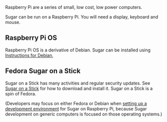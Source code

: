 Raspberry Pi are a series of small, low cost, low power computers.

Sugar can be run on a Raspberry Pi. You will need a display, keyboard and mouse.

Raspberry Pi OS
---------------

Raspberry Pi OS is a derivative of Debian.  Sugar can be installed using [Instructions for Debian](debian.md),

Fedora Sugar on a Stick
-----------------------

Sugar on a Stick has many activities and regular security updates. See [Sugar on a Stick](rpi-soas.md) for how to download and install it. Sugar on a Stick is a spin of Fedora.

(Developers may focus on either Fedora or Debian when [setting up a development environment](development-environment.md) for Sugar on Raspberry Pi, because Sugar development on generic computers is focused on those operating systems.)
